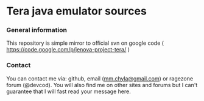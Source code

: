 # Tera java emulator sources

### General information
This repository is simple mirror to official svn on google code ( https://code.google.com/p/jenova-project-tera/ )

### Contact
You can contact me via: github, email (mm.chyla@gmail.com) or ragezone forum (@devcod). You will also find me on other sites and forums but I can't guarantee that I will fast read your message here.